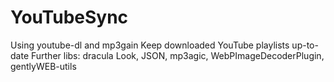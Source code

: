 # YouTubeSync
Using youtube-dl and mp3gain
Keep downloaded YouTube playlists up-to-date
Further libs: dracula Look, JSON, mp3agic, WebPImageDecoderPlugin, gentlyWEB-utils
